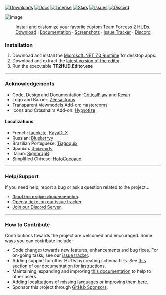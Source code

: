 <!-- BADGES -->
[![Downloads][downloads-shield]][releases-link]
[![Docs][docs-shield]][docs-link]
[![License][license-shield]][license-link]
[![Stars][stars-shield]][stars-link]
[![Issues][issues-shield]][issues-link]
[![Discord][discord-shield]][discord-link]

<!-- TITLE -->
![image](https://user-images.githubusercontent.com/6818236/115637633-a0d9cd80-a2de-11eb-89f8-48373c34d740.png)
<p align="center">
  <p align="center">
    Install and customize your favorite custom Team Fortress 2 HUDs.
    <br />
    <a href="https://github.com/CriticalFlaw/TF2HUD.Editor/releases/latest">Download</a>
    ·
    <a href="https://www.criticalflaw.ca/TF2HUD.Editor">Documentation</a>
    ·
    <a href="https://www.criticalflaw.ca/TF2HUD.Editor/screenshots/">Screenshots</a>
    ·
    <a href="https://github.com/CriticalFlaw/TF2HUD.Editor/issues">Issue Tracker</a>
    ·
    <a href="https://discord.gg/hTdtK9vBhE">Discord</a>
  </p>
</p>

<!-- CONTENT -->

### Installation

1. Download and install the [Microsoft .NET 7.0 Runtime][runtime-link] for desktop apps.
2. Download and extract the [latest version of the editor][releases-link].
3. Run the executable **TF2HUD.Editor.exe**
---

### Acknowledgements
* Code, Design and Documentation: [CriticalFlaw](https://github.com/CriticalFlaw) and [Revan](https://github.com/cooolbros)
* Logo and Banner: [Zeesastrous](https://github.com/Zeesastrous)
* Transparent Viewmodels Add-on: [mastercoms](https://github.com/mastercoms)
* Icons and Crosshairs Add-on: [Hypnotize](https://github.com/Hypnootize)

#### Localizations
* French: [tacokete](https://github.com/tacokete). [KayaDLX](https://github.com/KayaDLX)
* Russian: [Blueberryy](https://github.com/Blueberryy)
* Brazilian Portuguese: [Tiagoquix](https://github.com/Tiagoquix)
* Spanish: [thejaviertc](https://github.com/thejaviertc)
* Italian: [SignorUpB](https://github.com/SignorUpB)
* Simplified Chinese: [HotoCocoaco](https://github.com/HotoCocoaco)
---

### Help/Support

If you need help, report a bug or ask a question related to the project...
* [Read the project documentation][docs-link].
* [Open a ticket on our issue tracker][issues-link].
* [Join our Discord Server][discord-link].
---

### How to Contribute

Contributions towards the project are welcomed and encouraged. Some ways you can contribute include:
* Code changes towards new features, enhancements and bug fixes. For on-going tasks, see our [issue tracker][issues-link].
* Adding support for other HUDs by creating schema files. See [this section of our documentation][json-link] for instructions.
* Maintaining, expanding and improving [this documentation][docs-link] to help to other users.
* Adding localizations of missing languages or improving them [here][localizations-link].
* Sponsor this project through [GitHub Sponsors][sponsors-link].

<!-- MARKDOWN LINKS -->
[stars-shield]: https://img.shields.io/github/stars/CriticalFlaw/TF2HUD.Editor?style=flat-square
[stars-link]: https://github.com/CriticalFlaw/TF2HUD.Editor/stargazers
[issues-shield]: https://img.shields.io/github/issues/CriticalFlaw/TF2HUD.Editor?style=flat-square
[issues-link]: https://github.com/CriticalFlaw/TF2HUD.Editor/issues
[license-shield]: https://img.shields.io/github/license/CriticalFlaw/TF2HUD.Editor?style=flat-square
[license-link]: https://github.com/CriticalFlaw/TF2HUD.Editor/blob/master/.github/LICENSE
[docs-shield]: https://readthedocs.org/projects/tf2hudeditor/badge/?version=latest&style=flat-square
[docs-link]: https://www.criticalflaw.ca/TF2HUD.Editor
[localizations-link]: https://github.com/CriticalFlaw/TF2HUD.Editor/tree/master/src/TF2HUD.Editor/Properties
[json-link]: https://www.criticalflaw.ca/TF2HUD.Editor/json/intro/
[screenshots-link]: https://www.criticalflaw.ca/TF2HUD.Editor/screenshots/
[issues-link]: https://github.com/CriticalFlaw/TF2HUD.Editor/issues
[discord-shield]: https://img.shields.io/badge/Discord-criticalflaw-7289da.svg?style=flat-square&logo=discord
[discord-link]: https://discord.gg/hTdtK9vBhE
[downloads-shield]: https://img.shields.io/github/downloads/criticalflaw/tf2hud.editor/total?style=flat-square
[releases-link]: https://github.com/CriticalFlaw/TF2HUD.Editor/releases
[sponsors-link]: https://github.com/sponsors/CriticalFlaw
[runtime-link]: https://dotnet.microsoft.com/download/dotnet/7.0/runtime
